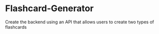 # Flashcard-Generator
Create the backend using an API that allows users to create two types of flashcards 
